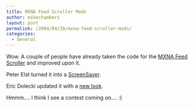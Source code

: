 ```yaml
---
title: MXNA Feed Scroller Mods
author: mikechambers
layout: post
permalink: /2004/04/29/mxna-feed-scroller-mods/
categories:
  - General
---
```



Wow. A couple of people have already taken the code for the [MXNA Feed Scroller][1] and improved upon it.

Peter Elst turned it into a [ScreenSaver][2].

Eric Dolecki updated it with a [new look][3].

Hmmm.... I think I see a contest coming on.... :)

 [1]: http://www.markme.com/mesh/archives/004880.cfm
 [2]: http://www.peterelst.com/blog/index.php?p=44&c=1#comments
 [3]: http://www.ericd.net/